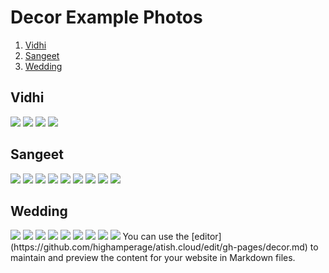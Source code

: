 # Decor Example Photos

1. [Vidhi](#vidhi)
2. [Sangeet](#sangeet)
3. [Wedding](#wedding)

## Vidhi
<div id="vidhi"></div>
<img src="https://drive.google.com/uc?export=view&id=12QH3E7oLG7tvl6cjwJOxDT7n-skd66IM">
<img src="https://drive.google.com/uc?export=view&id=12RrPE5uqQEkEMlJyvxPQy2wzYt58mOrr">
<img src="https://drive.google.com/uc?export=view&id=12SucxXkiCb4ekOiB8LR7EGwajNodhJPy">
<img src="https://drive.google.com/uc?export=view&id=12JuoTq78NRpSBMlABeaBa0HreHP21CL3">

## Sangeet
<div id="sangeet"></div>
<img src="https://drive.google.com/uc?export=view&id=12TbzRMkdvSlPduSNOY7cj5jxVL4FlmKh">
<img src="https://drive.google.com/uc?export=view&id=12VyTnizTf6BLX4L_oLf3vrSHmucv-NAy">
<img src="https://drive.google.com/uc?export=view&id=11QrC3zmil34Q4w-N-6uwS6MiIqSa8Z7m">
<img src="https://drive.google.com/uc?export=view&id=11Z0uzFjmqoYXsw0G_NlZGCZggfn1SvR2">
<img src="https://drive.google.com/uc?export=view&id=11c2qK9SpxIa3mMbcomQw7BKQNeXLXjNF">
<img src="https://drive.google.com/uc?export=view&id=11fG03Po0rk4YPsCDXpsjvHL_cLLbU4Kn">
<img src="https://drive.google.com/uc?export=view&id=11g7C35sOqHzNEGH-LmzYmvIakSNe3hFu">
<img src="https://drive.google.com/uc?export=view&id=11kpu1T1J6Ad55Zfgvf-IqwUOVjYz_AcL">
<img src="https://drive.google.com/uc?export=view&id=11r2vgjhSwScNqOBC8uUOTq4lf-HbuJqh">

## Wedding
<div id="wedding"></div>
<img src="https://drive.google.com/uc?export=view&id=11sXGJurzZBjBbxcuK5gz57r69Sfmx2Fg">
<img src="https://drive.google.com/uc?export=view&id=11xEtQrgzLwCXiJCPG2b3UJlbVHvFxijP">
<img src="https://drive.google.com/uc?export=view&id=11xiuE8ILFOz8U01NviXbx5m3BVEK5Bv-">
<img src="https://drive.google.com/uc?export=view&id=11yFDZXvQQ-6ytSuL8p7brkcE50sCU0AP">
<img src="https://drive.google.com/uc?export=view&id=11yrlMZZpVMPs9hD8vN4DLDQjPj-RdKGl">
<img src="https://drive.google.com/uc?export=view&id=125cFVDB6fs3C5lp_O8Lq-ddI-umGEhEz">
<img src="https://drive.google.com/uc?export=view&id=12BJr1ApfAzY_WfH2u0qM7zW5A3qHL4Gb">
<img src="https://drive.google.com/uc?export=view&id=12EVWj-yVVxhC-nVmKeYonSkcd2BTUspM">

<img src="https://drive.google.com/uc?export=view&id=11NrbSc_qbBcOz2pmpPn3ONtmEukUh7qN">
You can use the [editor](https://github.com/highamperage/atish.cloud/edit/gh-pages/decor.md) to maintain and preview the content for your website in Markdown files.

